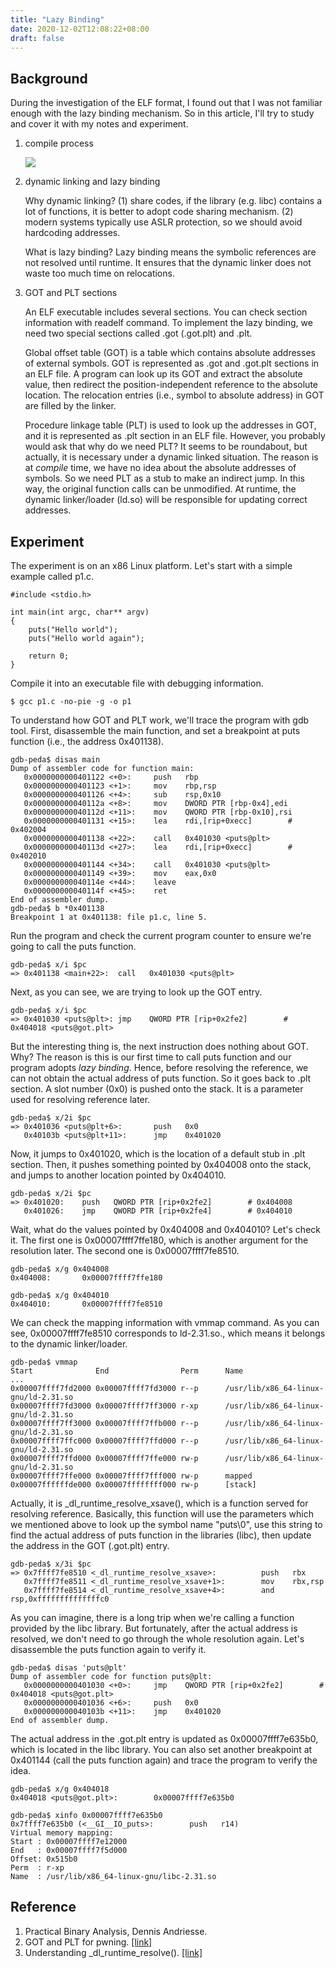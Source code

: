 ```yaml
---
title: "Lazy Binding"
date: 2020-12-02T12:08:22+08:00
draft: false
---
```


## Background

During the investigation of the ELF format, I found out that I was not familiar enough with the lazy binding mechanism. So in this article, I'll try to study and cover it with my notes and experiment. 

1. compile process

   ![](https://github.com/chuang76/Security-101/blob/master/05-linking/figure/proc.jpg?raw=true)

2. dynamic linking and lazy binding

   Why dynamic linking? (1) share codes, if the library (e.g. libc) contains a lot of functions, it is better to adopt code sharing mechanism. (2) modern systems typically use ASLR protection, so we should avoid hardcoding addresses. 

   What is lazy binding? Lazy binding means the symbolic references are not resolved until runtime. It ensures that the dynamic linker does not waste too much time on relocations. 

3. GOT and PLT sections 

   An ELF executable includes several sections. You can check section information with readelf command. To implement the lazy binding, we need two special sections called .got (.got.plt) and .plt. 

   Global offset table (GOT) is a table which contains absolute addresses of external symbols. GOT is represented as .got and .got.plt sections in an ELF file. A program can look up its GOT and extract the absolute value, then redirect the position-independent reference to the absolute location. The relocation entries (i.e., symbol to absolute address) in GOT are filled by the linker. 

   Procedure linkage table (PLT) is used to look up the addresses in GOT, and it is represented as .plt section in an ELF file. However, you probably would ask that why do we need PLT? It seems to be roundabout, but actually, it is necessary under a dynamic linked situation. The reason is at *compile* time, we have no idea about the absolute addresses of symbols.  So we need PLT as a stub to make an indirect jump. In this way, the original function calls can be unmodified. At runtime, the dynamic linker/loader (ld.so) will be responsible for updating correct addresses. 

   

## Experiment 

The experiment is on an x86 Linux platform. Let's start with a simple example called p1.c. 

```
#include <stdio.h>

int main(int argc, char** argv)
{
    puts("Hello world"); 
    puts("Hello world again"); 
    
    return 0; 
}
```

Compile it into an executable file with debugging information. 

```
$ gcc p1.c -no-pie -g -o p1
```

To understand how GOT and PLT work, we'll trace the program with gdb tool. First, disassemble the main function, and set a breakpoint at puts function (i.e., the address 0x401138). 

```
gdb-peda$ disas main
Dump of assembler code for function main:
   0x0000000000401122 <+0>:     push   rbp
   0x0000000000401123 <+1>:     mov    rbp,rsp
   0x0000000000401126 <+4>:     sub    rsp,0x10
   0x000000000040112a <+8>:     mov    DWORD PTR [rbp-0x4],edi
   0x000000000040112d <+11>:    mov    QWORD PTR [rbp-0x10],rsi
   0x0000000000401131 <+15>:    lea    rdi,[rip+0xecc]        # 0x402004
   0x0000000000401138 <+22>:    call   0x401030 <puts@plt>
   0x000000000040113d <+27>:    lea    rdi,[rip+0xecc]        # 0x402010
   0x0000000000401144 <+34>:    call   0x401030 <puts@plt>
   0x0000000000401149 <+39>:    mov    eax,0x0
   0x000000000040114e <+44>:    leave  
   0x000000000040114f <+45>:    ret    
End of assembler dump.
gdb-peda$ b *0x401138
Breakpoint 1 at 0x401138: file p1.c, line 5.
```

Run the program and check the current program counter to ensure we're going to call the puts function.

```
gdb-peda$ x/i $pc
=> 0x401138 <main+22>:  call   0x401030 <puts@plt>
```

Next, as you can see, we are trying to look up the GOT entry. 

```
gdb-peda$ x/i $pc
=> 0x401030 <puts@plt>: jmp    QWORD PTR [rip+0x2fe2]        # 0x404018 <puts@got.plt>
```

But the interesting thing is, the next instruction does nothing about GOT. Why? The reason is this is our first time to call puts function and our program adopts *lazy binding*. Hence, before resolving the reference, we can not obtain the actual address of puts function. So it goes back to .plt section. A slot number (0x0) is pushed onto the stack. It is a parameter used for resolving reference later.

```
gdb-peda$ x/2i $pc
=> 0x401036 <puts@plt+6>:       push   0x0
   0x40103b <puts@plt+11>:      jmp    0x401020
```

Now, it jumps to 0x401020, which is the location of a default stub in .plt section. Then, it pushes something pointed by 0x404008 onto the stack, and jumps to another location pointed by 0x404010.

```
gdb-peda$ x/2i $pc
=> 0x401020:    push   QWORD PTR [rip+0x2fe2]        # 0x404008
   0x401026:    jmp    QWORD PTR [rip+0x2fe4]        # 0x404010
```

Wait, what do the values pointed by 0x404008 and 0x404010? Let's check it. The first one is 0x00007ffff7ffe180, which is another argument for the resolution later. The second one is 0x00007ffff7fe8510. 

```
gdb-peda$ x/g 0x404008
0x404008:       0x00007ffff7ffe180

gdb-peda$ x/g 0x404010
0x404010:       0x00007ffff7fe8510
```

We can check the mapping information with vmmap command. As you can see, 0x00007ffff7fe8510 corresponds to ld-2.31.so., which means it belongs to the dynamic linker/loader. 

```
gdb-peda$ vmmap
Start              End                Perm      Name
...
0x00007ffff7fd2000 0x00007ffff7fd3000 r--p      /usr/lib/x86_64-linux-gnu/ld-2.31.so
0x00007ffff7fd3000 0x00007ffff7ff3000 r-xp      /usr/lib/x86_64-linux-gnu/ld-2.31.so
0x00007ffff7ff3000 0x00007ffff7ffb000 r--p      /usr/lib/x86_64-linux-gnu/ld-2.31.so
0x00007ffff7ffc000 0x00007ffff7ffd000 r--p      /usr/lib/x86_64-linux-gnu/ld-2.31.so
0x00007ffff7ffd000 0x00007ffff7ffe000 rw-p      /usr/lib/x86_64-linux-gnu/ld-2.31.so
0x00007ffff7ffe000 0x00007ffff7fff000 rw-p      mapped
0x00007ffffffde000 0x00007ffffffff000 rw-p      [stack]
```

Actually, it is _dl_runtime_resolve_xsave(), which is a function served for resolving reference. Basically, this function will use the parameters which we mentioned above to look up the symbol name "puts\0", use this string to find the actual address of puts function in the libraries (libc), then update the address in the GOT (.got.plt) entry. 

```
gdb-peda$ x/3i $pc
=> 0x7ffff7fe8510 <_dl_runtime_resolve_xsave>:          push   rbx
   0x7ffff7fe8511 <_dl_runtime_resolve_xsave+1>:        mov    rbx,rsp
   0x7ffff7fe8514 <_dl_runtime_resolve_xsave+4>:        and    rsp,0xffffffffffffffc0
```

As you can imagine, there is a long trip when we're calling a function provided by the libc library. But fortunately, after the actual address is resolved, we don't need to go through the whole resolution again. Let's disassemble the puts function again to verify it.

```
gdb-peda$ disas 'puts@plt'
Dump of assembler code for function puts@plt:
   0x0000000000401030 <+0>:     jmp    QWORD PTR [rip+0x2fe2]        # 0x404018 <puts@got.plt>
   0x0000000000401036 <+6>:     push   0x0
   0x000000000040103b <+11>:    jmp    0x401020
End of assembler dump.
```

The actual address in the .got.plt entry is updated as 0x00007ffff7e635b0, which is located in the libc library. You can also set another breakpoint at 0x401144 (call the puts function again) and trace the program to verify the idea.

```
gdb-peda$ x/g 0x404018
0x404018 <puts@got.plt>:        0x00007ffff7e635b0

gdb-peda$ xinfo 0x00007ffff7e635b0
0x7ffff7e635b0 (<__GI__IO_puts>:        push   r14)
Virtual memory mapping:
Start : 0x00007ffff7e12000
End   : 0x00007ffff7f5d000
Offset: 0x515b0
Perm  : r-xp
Name  : /usr/lib/x86_64-linux-gnu/libc-2.31.so
```



## Reference

1. Practical Binary Analysis, Dennis Andriesse. 
2. GOT and PLT for pwning. [[link]](https://systemoverlord.com/2017/03/19/got-and-plt-for-pwning.html)
3. Understanding _dl_runtime_resolve(). [[link]](https://ypl.coffee/dl-resolve/)

